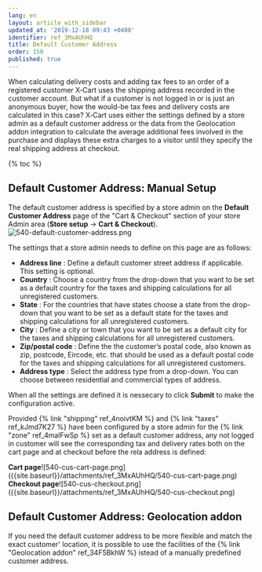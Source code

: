 ```yaml
---
lang: en
layout: article_with_sidebar
updated_at: '2019-12-18 09:43 +0400'
identifier: ref_3MxAUhHQ
title: Default Customer Address
order: 150
published: true
---
```

When calculating delivery costs and adding tax fees to an order of a registered customer X‑Cart uses the shipping address recorded in the customer account. But what if a customer is not logged in or is just an anonymous buyer, how the would-be tax fees and delivery costs are calculated in this case? X‑Cart uses either the settings defined by a store admin as a default customer address or the data from the Geolocation addon integration to calculate the average additional fees involved in the purchase and displays these extra charges to a visitor until they specify the real shipping address at checkout. 

{% toc %}

## Default Customer Address: Manual Setup

The default customer address is specified by a store admin on the **Default Customer Address** page of the "Cart & Checkout" section of your store Admin area (**Store setup** -> **Cart & Checkout**).
![540-default-customer-address.png]({{site.baseurl}}/attachments/ref_3MxAUhHQ/540-default-customer-address.png)

The settings that a store admin needs to define on this page are as follows:
* **Address line** : Define a default customer street address if applicable. This setting is optional. 
* **Country** : Choose a country from the drop-down that you want to be set as a default country for the taxes and shipping calculations for all unregistered customers.
* **State** : For the countries that have states choose a state from the drop-down that you want to be set as a default state for the taxes and shipping calculations for all unregistered customers.
* **City** : Define a city or town that you want to be set as a default city for the taxes and shipping calculations for all unregistered customers.
* **Zip/postal code** : Define the the customer’s postal code, also known as zip, postcode, Eircode, etc. that should be used as a default postal code for the taxes and shipping calculations for all unregistered customers.
* **Address type** : Select the address type from a drop-down. You can choose between residential and commercial types of address. 

When all the settings are defined it is nessecary to click **Submit** to make the configuration active.

Provided {% link "shipping" ref_4noivtKM %} and {% link "taxes" ref_kJmd7K27 %} have been configured by a store admin for the {% link "zone" ref_4malFwSp %} set as a default customer address, any not logged in customer will see the corresponding tax and delivery rates both on the cart page and at checkout before the rela address is defined:

<div class="ui stackable two column grid">
  <div class="column" markdown="span"><b>Cart page</b>![540-cus-cart-page.png]({{site.baseurl}}/attachments/ref_3MxAUhHQ/540-cus-cart-page.png)</div>
  <div class="column" markdown="span"><b>Checkout page</b>![540-cus-checkout.png]({{site.baseurl}}/attachments/ref_3MxAUhHQ/540-cus-checkout.png)</div>
</div>

## Default Customer Address: Geolocation addon

If you need the default customer address to be more flexible and match the exact customer' location, it is possible to use the facilities of the {% link "Geolocation addon" ref_34F5BkhW %} istead of a manually predefined customer address.
